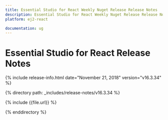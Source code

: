 ```yaml
---
title: Essential Studio for React Weekly Nuget Release Release Notes  
description: Essential Studio for React Weekly Nuget Release Release Notes  
platform: ej2-react

documentation: ug
---
```


# Essential Studio for  React  Release Notes  

{% include release-info.html date="November 21, 2018"   version="v16.3.34"  %} 

{% directory path: _includes/release-notes/v16.3.34 %}

{% include {{file.url}} %}

{% enddirectory %}
